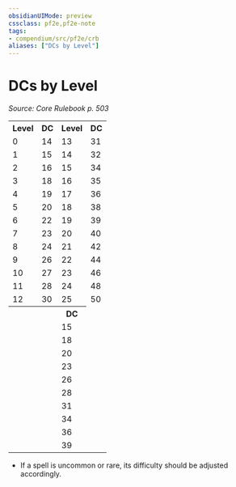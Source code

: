 ```yaml
---
obsidianUIMode: preview
cssclass: pf2e,pf2e-note
tags:
- compendium/src/pf2e/crb
aliases: ["DCs by Level"]
---
```

# DCs by Level  
*Source: Core Rulebook p. 503*  

<table>
<tr>
  <th>Level</th>
  <th>DC</th>
  <th>Level</th>
  <th>DC</th>
</tr>
<tr>
  <td>0</td>
  <td>14</td>
  <td>13</td>
  <td>31</td>
</tr>
<tr>
  <td>1</td>
  <td>15</td>
  <td>14</td>
  <td>32</td>
</tr>
<tr>
  <td>2</td>
  <td>16</td>
  <td>15</td>
  <td>34</td>
</tr>
<tr>
  <td>3</td>
  <td>18</td>
  <td>16</td>
  <td>35</td>
</tr>
<tr>
  <td>4</td>
  <td>19</td>
  <td>17</td>
  <td>36</td>
</tr>
<tr>
  <td>5</td>
  <td>20</td>
  <td>18</td>
  <td>38</td>
</tr>
<tr>
  <td>6</td>
  <td>22</td>
  <td>19</td>
  <td>39</td>
</tr>
<tr>
  <td>7</td>
  <td>23</td>
  <td>20</td>
  <td>40</td>
</tr>
<tr>
  <td>8</td>
  <td>24</td>
  <td>21</td>
  <td>42</td>
</tr>
<tr>
  <td>9</td>
  <td>26</td>
  <td>22</td>
  <td>44</td>
</tr>
<tr>
  <td>10</td>
  <td>27</td>
  <td>23</td>
  <td>46</td>
</tr>
<tr>
  <td>11</td>
  <td>28</td>
  <td>24</td>
  <td>48</td>
</tr>
<tr>
  <td>12</td>
  <td>30</td>
  <td>25</td>
  <td>50</td>
</tr>
<tr>
  <th colspan="2"></th>
  <th colspan="1">DC</th>
</tr>
<tr>
  <td colspan="2"></td>
  <td colspan="1">15</td>
</tr>
<tr>
  <td colspan="2"></td>
  <td colspan="1">18</td>
</tr>
<tr>
  <td colspan="2"></td>
  <td colspan="1">20</td>
</tr>
<tr>
  <td colspan="2"></td>
  <td colspan="1">23</td>
</tr>
<tr>
  <td colspan="2"></td>
  <td colspan="1">26</td>
</tr>
<tr>
  <td colspan="2"></td>
  <td colspan="1">28</td>
</tr>
<tr>
  <td colspan="2"></td>
  <td colspan="1">31</td>
</tr>
<tr>
  <td colspan="2"></td>
  <td colspan="1">34</td>
</tr>
<tr>
  <td colspan="2"></td>
  <td colspan="1">36</td>
</tr>
<tr>
  <td colspan="2"></td>
  <td colspan="1">39</td>
</tr>
</table>

* If a spell is uncommon or rare, its difficulty should be adjusted accordingly.